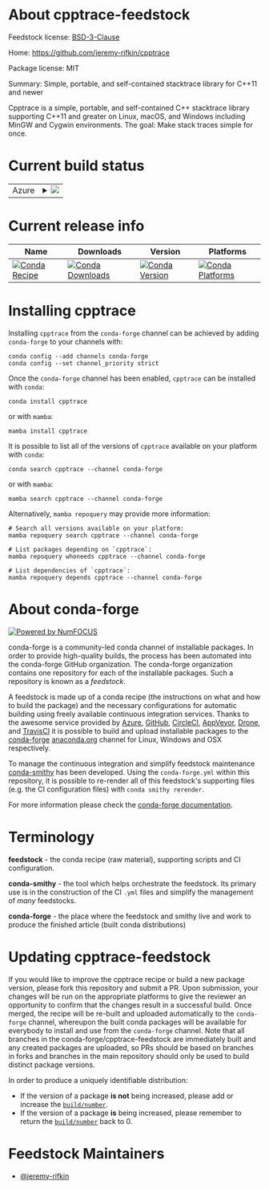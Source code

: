 About cpptrace-feedstock
========================

Feedstock license: [BSD-3-Clause](https://github.com/conda-forge/cpptrace-feedstock/blob/main/LICENSE.txt)

Home: https://github.com/jeremy-rifkin/cpptrace

Package license: MIT

Summary: Simple, portable, and self-contained stacktrace library for C++11 and newer

Cpptrace is a simple, portable, and self-contained C++ stacktrace library supporting C++11 and greater on Linux, macOS, and
Windows including MinGW and Cygwin environments. The goal: Make stack traces simple for once.


Current build status
====================


<table>
    
  <tr>
    <td>Azure</td>
    <td>
      <details>
        <summary>
          <a href="https://dev.azure.com/conda-forge/feedstock-builds/_build/latest?definitionId=22210&branchName=main">
            <img src="https://dev.azure.com/conda-forge/feedstock-builds/_apis/build/status/cpptrace-feedstock?branchName=main">
          </a>
        </summary>
        <table>
          <thead><tr><th>Variant</th><th>Status</th></tr></thead>
          <tbody><tr>
              <td>linux_64</td>
              <td>
                <a href="https://dev.azure.com/conda-forge/feedstock-builds/_build/latest?definitionId=22210&branchName=main">
                  <img src="https://dev.azure.com/conda-forge/feedstock-builds/_apis/build/status/cpptrace-feedstock?branchName=main&jobName=linux&configuration=linux%20linux_64_" alt="variant">
                </a>
              </td>
            </tr><tr>
              <td>osx_64</td>
              <td>
                <a href="https://dev.azure.com/conda-forge/feedstock-builds/_build/latest?definitionId=22210&branchName=main">
                  <img src="https://dev.azure.com/conda-forge/feedstock-builds/_apis/build/status/cpptrace-feedstock?branchName=main&jobName=osx&configuration=osx%20osx_64_" alt="variant">
                </a>
              </td>
            </tr>
          </tbody>
        </table>
      </details>
    </td>
  </tr>
</table>

Current release info
====================

| Name | Downloads | Version | Platforms |
| --- | --- | --- | --- |
| [![Conda Recipe](https://img.shields.io/badge/recipe-cpptrace-green.svg)](https://anaconda.org/conda-forge/cpptrace) | [![Conda Downloads](https://img.shields.io/conda/dn/conda-forge/cpptrace.svg)](https://anaconda.org/conda-forge/cpptrace) | [![Conda Version](https://img.shields.io/conda/vn/conda-forge/cpptrace.svg)](https://anaconda.org/conda-forge/cpptrace) | [![Conda Platforms](https://img.shields.io/conda/pn/conda-forge/cpptrace.svg)](https://anaconda.org/conda-forge/cpptrace) |

Installing cpptrace
===================

Installing `cpptrace` from the `conda-forge` channel can be achieved by adding `conda-forge` to your channels with:

```
conda config --add channels conda-forge
conda config --set channel_priority strict
```

Once the `conda-forge` channel has been enabled, `cpptrace` can be installed with `conda`:

```
conda install cpptrace
```

or with `mamba`:

```
mamba install cpptrace
```

It is possible to list all of the versions of `cpptrace` available on your platform with `conda`:

```
conda search cpptrace --channel conda-forge
```

or with `mamba`:

```
mamba search cpptrace --channel conda-forge
```

Alternatively, `mamba repoquery` may provide more information:

```
# Search all versions available on your platform:
mamba repoquery search cpptrace --channel conda-forge

# List packages depending on `cpptrace`:
mamba repoquery whoneeds cpptrace --channel conda-forge

# List dependencies of `cpptrace`:
mamba repoquery depends cpptrace --channel conda-forge
```


About conda-forge
=================

[![Powered by
NumFOCUS](https://img.shields.io/badge/powered%20by-NumFOCUS-orange.svg?style=flat&colorA=E1523D&colorB=007D8A)](https://numfocus.org)

conda-forge is a community-led conda channel of installable packages.
In order to provide high-quality builds, the process has been automated into the
conda-forge GitHub organization. The conda-forge organization contains one repository
for each of the installable packages. Such a repository is known as a *feedstock*.

A feedstock is made up of a conda recipe (the instructions on what and how to build
the package) and the necessary configurations for automatic building using freely
available continuous integration services. Thanks to the awesome service provided by
[Azure](https://azure.microsoft.com/en-us/services/devops/), [GitHub](https://github.com/),
[CircleCI](https://circleci.com/), [AppVeyor](https://www.appveyor.com/),
[Drone](https://cloud.drone.io/welcome), and [TravisCI](https://travis-ci.com/)
it is possible to build and upload installable packages to the
[conda-forge](https://anaconda.org/conda-forge) [anaconda.org](https://anaconda.org/)
channel for Linux, Windows and OSX respectively.

To manage the continuous integration and simplify feedstock maintenance
[conda-smithy](https://github.com/conda-forge/conda-smithy) has been developed.
Using the ``conda-forge.yml`` within this repository, it is possible to re-render all of
this feedstock's supporting files (e.g. the CI configuration files) with ``conda smithy rerender``.

For more information please check the [conda-forge documentation](https://conda-forge.org/docs/).

Terminology
===========

**feedstock** - the conda recipe (raw material), supporting scripts and CI configuration.

**conda-smithy** - the tool which helps orchestrate the feedstock.
                   Its primary use is in the construction of the CI ``.yml`` files
                   and simplify the management of *many* feedstocks.

**conda-forge** - the place where the feedstock and smithy live and work to
                  produce the finished article (built conda distributions)


Updating cpptrace-feedstock
===========================

If you would like to improve the cpptrace recipe or build a new
package version, please fork this repository and submit a PR. Upon submission,
your changes will be run on the appropriate platforms to give the reviewer an
opportunity to confirm that the changes result in a successful build. Once
merged, the recipe will be re-built and uploaded automatically to the
`conda-forge` channel, whereupon the built conda packages will be available for
everybody to install and use from the `conda-forge` channel.
Note that all branches in the conda-forge/cpptrace-feedstock are
immediately built and any created packages are uploaded, so PRs should be based
on branches in forks and branches in the main repository should only be used to
build distinct package versions.

In order to produce a uniquely identifiable distribution:
 * If the version of a package **is not** being increased, please add or increase
   the [``build/number``](https://docs.conda.io/projects/conda-build/en/latest/resources/define-metadata.html#build-number-and-string).
 * If the version of a package **is** being increased, please remember to return
   the [``build/number``](https://docs.conda.io/projects/conda-build/en/latest/resources/define-metadata.html#build-number-and-string)
   back to 0.

Feedstock Maintainers
=====================

* [@jeremy-rifkin](https://github.com/jeremy-rifkin/)

